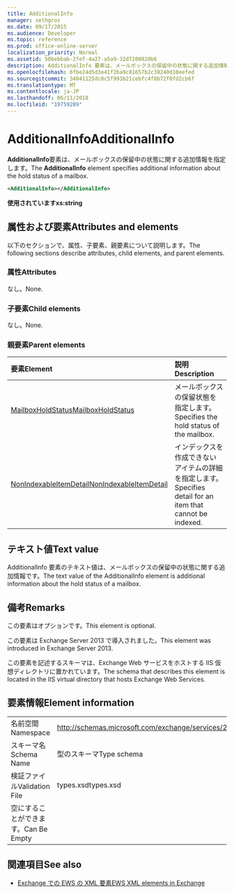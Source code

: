 ```yaml
---
title: AdditionalInfo
manager: sethgros
ms.date: 09/17/2015
ms.audience: Developer
ms.topic: reference
ms.prod: office-online-server
localization_priority: Normal
ms.assetid: 50bebbab-2fef-4a27-a5a9-32d7200820b6
description: AdditionalInfo 要素は、メールボックスの保留中の状態に関する追加情報を指定します。
ms.openlocfilehash: 6fbe24d5d3e41f2ba9c81657b2c38240d10eefed
ms.sourcegitcommit: 34041125dc8c5f993b21cebfc4f8b72f0fd2cb6f
ms.translationtype: MT
ms.contentlocale: ja-JP
ms.lasthandoff: 06/11/2018
ms.locfileid: "19759289"
---
```

# <a name="additionalinfo"></a><span data-ttu-id="32158-103">AdditionalInfo</span><span class="sxs-lookup"><span data-stu-id="32158-103">AdditionalInfo</span></span>

<span data-ttu-id="32158-104">**AdditionalInfo**要素は、メールボックスの保留中の状態に関する追加情報を指定します。</span><span class="sxs-lookup"><span data-stu-id="32158-104">The **AdditionalInfo** element specifies additional information about the hold status of a mailbox.</span></span> 
  
```XML
<AdditionalInfo></AdditionalInfo>
```

 <span data-ttu-id="32158-105">**使用されています**</span><span class="sxs-lookup"><span data-stu-id="32158-105">**xs:string**</span></span>
## <a name="attributes-and-elements"></a><span data-ttu-id="32158-106">属性および要素</span><span class="sxs-lookup"><span data-stu-id="32158-106">Attributes and elements</span></span>

<span data-ttu-id="32158-107">以下のセクションで、属性、子要素、親要素について説明します。</span><span class="sxs-lookup"><span data-stu-id="32158-107">The following sections describe attributes, child elements, and parent elements.</span></span>
  
### <a name="attributes"></a><span data-ttu-id="32158-108">属性</span><span class="sxs-lookup"><span data-stu-id="32158-108">Attributes</span></span>

<span data-ttu-id="32158-109">なし。</span><span class="sxs-lookup"><span data-stu-id="32158-109">None.</span></span>
  
### <a name="child-elements"></a><span data-ttu-id="32158-110">子要素</span><span class="sxs-lookup"><span data-stu-id="32158-110">Child elements</span></span>

<span data-ttu-id="32158-111">なし。</span><span class="sxs-lookup"><span data-stu-id="32158-111">None.</span></span>
  
### <a name="parent-elements"></a><span data-ttu-id="32158-112">親要素</span><span class="sxs-lookup"><span data-stu-id="32158-112">Parent elements</span></span>

|<span data-ttu-id="32158-113">**要素**</span><span class="sxs-lookup"><span data-stu-id="32158-113">**Element**</span></span>|<span data-ttu-id="32158-114">**説明**</span><span class="sxs-lookup"><span data-stu-id="32158-114">**Description**</span></span>|
|:-----|:-----|
|[<span data-ttu-id="32158-115">MailboxHoldStatus</span><span class="sxs-lookup"><span data-stu-id="32158-115">MailboxHoldStatus</span></span>](mailboxholdstatus.md) <br/> |<span data-ttu-id="32158-116">メールボックスの保留状態を指定します。</span><span class="sxs-lookup"><span data-stu-id="32158-116">Specifies the hold status of the mailbox.</span></span>  <br/> |
|[<span data-ttu-id="32158-117">NonIndexableItemDetail</span><span class="sxs-lookup"><span data-stu-id="32158-117">NonIndexableItemDetail</span></span>](nonindexableitemdetail.md) <br/> |<span data-ttu-id="32158-118">インデックスを作成できないアイテムの詳細を指定します。</span><span class="sxs-lookup"><span data-stu-id="32158-118">Specifies detail for an item that cannot be indexed.</span></span>  <br/> |
   
## <a name="text-value"></a><span data-ttu-id="32158-119">テキスト値</span><span class="sxs-lookup"><span data-stu-id="32158-119">Text value</span></span>

<span data-ttu-id="32158-120">AdditionalInfo 要素のテキスト値は、メールボックスの保留中の状態に関する追加情報です。</span><span class="sxs-lookup"><span data-stu-id="32158-120">The text value of the AdditionalInfo element is additional information about the hold status of a mailbox.</span></span>
  
## <a name="remarks"></a><span data-ttu-id="32158-121">備考</span><span class="sxs-lookup"><span data-stu-id="32158-121">Remarks</span></span>

<span data-ttu-id="32158-122">この要素はオプションです。</span><span class="sxs-lookup"><span data-stu-id="32158-122">This element is optional.</span></span>
  
<span data-ttu-id="32158-123">この要素は Exchange Server 2013 で導入されました。</span><span class="sxs-lookup"><span data-stu-id="32158-123">This element was introduced in Exchange Server 2013.</span></span>
  
<span data-ttu-id="32158-124">この要素を記述するスキーマは、Exchange Web サービスをホストする IIS 仮想ディレクトリに置かれています。</span><span class="sxs-lookup"><span data-stu-id="32158-124">The schema that describes this element is located in the IIS virtual directory that hosts Exchange Web Services.</span></span>
  
## <a name="element-information"></a><span data-ttu-id="32158-125">要素情報</span><span class="sxs-lookup"><span data-stu-id="32158-125">Element information</span></span>

|||
|:-----|:-----|
|<span data-ttu-id="32158-126">名前空間</span><span class="sxs-lookup"><span data-stu-id="32158-126">Namespace</span></span>  <br/> |http://schemas.microsoft.com/exchange/services/2006/types  <br/> |
|<span data-ttu-id="32158-127">スキーマ名</span><span class="sxs-lookup"><span data-stu-id="32158-127">Schema Name</span></span>  <br/> |<span data-ttu-id="32158-128">型のスキーマ</span><span class="sxs-lookup"><span data-stu-id="32158-128">Type schema</span></span>  <br/> |
|<span data-ttu-id="32158-129">検証ファイル</span><span class="sxs-lookup"><span data-stu-id="32158-129">Validation File</span></span>  <br/> |<span data-ttu-id="32158-130">types.xsd</span><span class="sxs-lookup"><span data-stu-id="32158-130">types.xsd</span></span>  <br/> |
|<span data-ttu-id="32158-131">空にすることができます。</span><span class="sxs-lookup"><span data-stu-id="32158-131">Can Be Empty</span></span>  <br/> ||
   
## <a name="see-also"></a><span data-ttu-id="32158-132">関連項目</span><span class="sxs-lookup"><span data-stu-id="32158-132">See also</span></span>

- [<span data-ttu-id="32158-133">Exchange での EWS の XML 要素</span><span class="sxs-lookup"><span data-stu-id="32158-133">EWS XML elements in Exchange</span></span>](ews-xml-elements-in-exchange.md)


